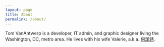 ```yaml
---
layout: page
title: About
permalink: /about/
---
```


Tom VanAntwerp is a developer, IT admin, and graphic designer living the Washington, DC, metro area. He lives with his wife Valerie, a.k.a. [何潔詩](http://kitszeho.com/).
